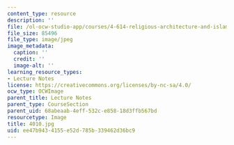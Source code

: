 ```yaml
---
content_type: resource
description: ''
file: /ol-ocw-studio-app/courses/4-614-religious-architecture-and-islamic-cultures-fall-2002/ee47b9434155e52d785b339462d36bc9_4010.jpg
file_size: 85496
file_type: image/jpeg
image_metadata:
  caption: ''
  credit: ''
  image-alt: ''
learning_resource_types:
- Lecture Notes
license: https://creativecommons.org/licenses/by-nc-sa/4.0/
ocw_type: OCWImage
parent_title: Lecture Notes
parent_type: CourseSection
parent_uid: 68abeaab-4eff-532c-e858-18d3ffb567bd
resourcetype: Image
title: 4010.jpg
uid: ee47b943-4155-e52d-785b-339462d36bc9
---
```

